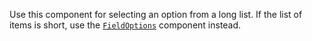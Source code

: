 
Use this component for selecting an option from a long list. If the list of items is short, use the [`FieldOptions`](#/component/Form/fields/FieldOptions) component instead.
